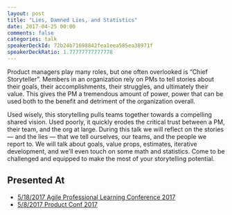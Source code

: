 ```yaml
---
layout: post
title: "Lies, Damned Lies, and Statistics"
date: 2017-04-25 00:00
comments: false
categories: talk
speakerDeckId: 72b24b71698842fea1eea585ea38971f
speakerDeckRatio: 1.77777777777778
---
```


Product managers play many roles, but one often overlooked is “Chief Storyteller”. Members in an organization rely on PMs to tell stories about their goals, their accomplishments, their struggles, and ultimately their value. This gives the PM a tremendous amount of power, power that can be used both to the benefit and detriment of the organization overall.

<!-- more -->

Used wisely, this storytelling pulls teams together towards a compelling shared vision. Used poorly, it quickly erodes the critical trust between a PM, their team, and the org at large. During this talk we will reflect on the stories — and the lies — that we tell ourselves, our teams, and the people we report to. We will talk about goals, value props, estimates, iterative development, and we’ll even touch on some math and statistics. Come to be challenged and equipped to make the most of your storytelling potential.

## Presented At

* [5/18/2017 Agile Professional Learning Conference 2017](http://www.aplnchicago.org/Conference.php)
* [5/8/2017 Product Conf 2017](http://devjam.com/productconf_2017/)